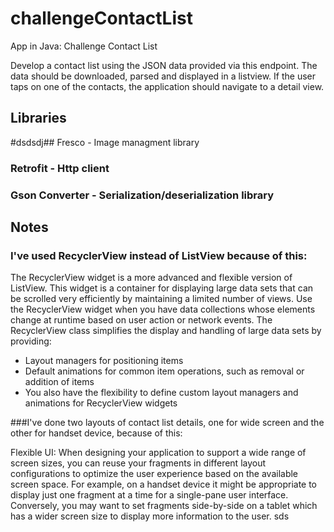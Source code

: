 # challengeContactList

App in Java: Challenge Contact List

Develop a contact list using the JSON data provided via this endpoint. The data should be downloaded, parsed and displayed in a listview. If the user taps on one of the contacts, the application should navigate to a detail view.

## Libraries

#dsdsdj## Fresco - Image managment library
### Retrofit - Http client
### Gson Converter - Serialization/deserialization library

## Notes

### I've used RecyclerView instead of ListView because of this:

The RecyclerView widget is a more advanced and flexible version of ListView. This widget is a container for displaying large data sets that can be scrolled very efficiently by maintaining a limited number of views. Use the RecyclerView widget when you have data collections whose elements change at runtime based on user action or network events.
The RecyclerView class simplifies the display and handling of large data sets by providing:
- Layout managers for positioning items
- Default animations for common item operations, such as removal or addition of items
- You also have the flexibility to define custom layout managers and animations for RecyclerView widgets

###I've done two layouts of contact list details, one for wide screen and the other for handset device, because of this:

Flexible UI: When designing your application to support a wide range of screen sizes, you can reuse your fragments in different layout configurations to optimize the user experience based on the available screen space. For example, on a handset device it might be appropriate to display just one fragment at a time for a single-pane user interface. Conversely, you may want to set fragments side-by-side on a tablet which has a wider screen size to display more information to the user. 
sds
